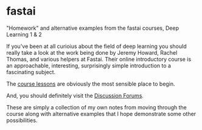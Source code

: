 # fastai
"Homework" and alternative examples from the fastai courses, Deep Learning 1 &amp; 2

If you've been at all curioius about the field of deep learning you should really take 
a look at the work being done by Jeremy Howard, Rachel Thomas, and various helpers at 
Fastai. Their online introductory course is an approachable, interesting, surprisingly 
simple introduction to a fascinating subject.

The <a href= https://course.fast.ai/>course lessons</a> are obviously the most sensible place to begin.

And, you should definitely visit the <a href= https://forums.fast.ai/>Discussion Forums</a>.

These are simply a collection of my own notes from moving through the course along with 
alternative examples that I hope demonstrate some other possibilities.



